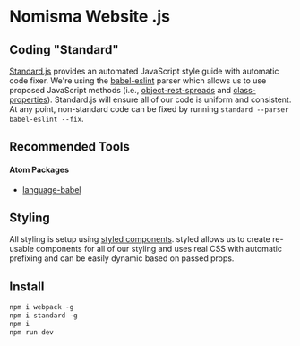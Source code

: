 # Nomisma Website .js

## Coding "Standard"
[Standard.js](https://standardjs.com/) provides an automated JavaScript style guide with automatic code fixer.  We're using the [babel-eslint](https://github.com/babel/babel-eslint) parser which allows us to use proposed JavaScript methods (i.e., [object-rest-spreads](https://babeljs.io/docs/plugins/transform-object-rest-spread/) and [class-properties](https://babeljs.io/docs/plugins/transform-class-properties/)).  Standard.js will ensure all of our code is uniform and consistent.  At any point, non-standard code can be fixed by running `standard --parser babel-eslint --fix`.

## Recommended Tools

#### Atom Packages
- [language-babel](https://atom.io/packages/language-babel)

## Styling
All styling is setup using [styled components](https://www.styled-components.com/).  styled allows us to create re-usable components for all of our styling and uses real CSS with automatic prefixing and can be easily dynamic based on passed props.

## Install

```javascript
npm i webpack -g
npm i standard -g
npm i
npm run dev
```
